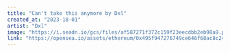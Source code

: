 ```yaml
---
title: "Can't take this anymore by Dxl"
created_at: "2023-18-01"
artist: "Dxl"
image: "https://i.seadn.io/gcs/files/af587271f372c159f23eecdbb2eb98a9.png?auto=format&w=1000"
link: "https://opensea.io/assets/ethereum/0x495f947276749ce646f68ac8c248420045cb7b5e/30308823913561844783078551781671602747242701333062520195828502958466771451909"
---
```


